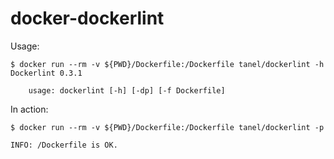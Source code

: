 # docker-dockerlint

Usage: 

    $ docker run --rm -v ${PWD}/Dockerfile:/Dockerfile tanel/dockerlint -h
    Dockerlint 0.3.1
    
 	    usage: dockerlint [-h] [-dp] [-f Dockerfile]

In action:

    $ docker run --rm -v ${PWD}/Dockerfile:/Dockerfile tanel/dockerlint -p

    INFO: /Dockerfile is OK.

